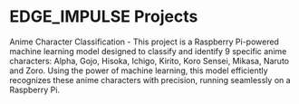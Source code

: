 # EDGE_IMPULSE Projects
Anime Character Classification - This project is a Raspberry Pi-powered machine learning model designed to classify and identify 9 specific anime characters: Alpha, Gojo, Hisoka, Ichigo, Kirito, Koro Sensei, Mikasa, Naruto and Zoro. Using the power of machine learning, this model efficiently recognizes these anime characters with precision, running seamlessly on a Raspberry Pi.

